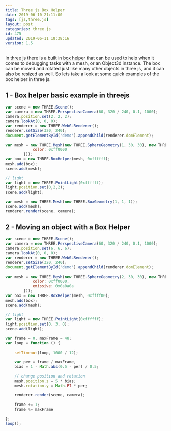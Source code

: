 ```yaml
---
title: Three js Box Helper
date: 2019-06-10 21:11:00
tags: [js,three.js]
layout: post
categories: three.js
id: 475
updated: 2019-06-11 18:38:16
version: 1.5
---
```


In [three js](https://threejs.org/) there is a built in [box helper](https://threejs.org/docs/index.html#api/en/helpers/BoxHelper) that can be used to help when it comes to debugging tasks with a mesh, or an Object3d instance. The box can be moved and rotated just like many other objects in three js, and it can also be resized as well. So lets take a look at some quick examples of the box helper in three js.

<!-- more -->

## 1 - Box helper basic example in threejs

```js
var scene = new THREE.Scene();
var camera = new THREE.PerspectiveCamera(60, 320 / 240, 0.1, 1000);
camera.position.set(2, 2, 2);
camera.lookAt(0, 0, 0);
var renderer = new THREE.WebGLRenderer();
renderer.setSize(320, 240);
document.getElementById('demo').appendChild(renderer.domElement);
 
var mesh = new THREE.Mesh(new THREE.SphereGeometry(1, 30, 30), new THREE.MeshStandardMaterial({
            color: 0xff0000
        }));
var box = new THREE.BoxHelper(mesh, 0xffffff);
mesh.add(box);
scene.add(mesh);
 
// light
var light = new THREE.PointLight(0xffffff);
light.position.set(0,2,2);
scene.add(light);
 
var mesh = new THREE.Mesh(new THREE.BoxGeometry(1, 1, 1));
scene.add(mesh);
renderer.render(scene, camera);
```

## 2 - Moving an object with a Box Helper

```js
var scene = new THREE.Scene();
var camera = new THREE.PerspectiveCamera(60, 320 / 240, 0.1, 1000);
camera.position.set(6, 6, 6);
camera.lookAt(0, 0, 0);
var renderer = new THREE.WebGLRenderer();
renderer.setSize(320, 240);
document.getElementById('demo').appendChild(renderer.domElement);
 
var mesh = new THREE.Mesh(new THREE.SphereGeometry(2, 30, 30), new THREE.MeshStandardMaterial({
            color: 0xff0000,
            emissive: 0x0a0a0a
        }));
var box = new THREE.BoxHelper(mesh, 0xffff00);
mesh.add(box);
scene.add(mesh);
 
// light
var light = new THREE.PointLight(0xffffff);
light.position.set(0, 3, 0);
scene.add(light);
 
var frame = 0, maxFrame = 48;
var loop = function () {
 
    setTimeout(loop, 1000 / 12);
 
    var per = frame / maxFrame,
    bias = 1 - Math.abs(0.5 - per) / 0.5;
 
    // change position and rotation
    mesh.position.z = 5 * bias;
    mesh.rotation.y = Math.PI * per;
 
    renderer.render(scene, camera);
 
    frame += 1;
    frame %= maxFrame
 
};
loop();
```